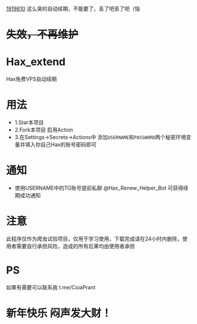 [1919810](https://github.com/CoiaPrant/Hax_extend/raw/main/1919810.jpg)
这么臭的自动续期，不能要了，丢了吧丢了吧（恼

# ~~失效，不再维护~~
# Hax_extend
Hax免费VPS自动续期

# 用法
- 1.Star本项目
- 2.Fork本项目 启用Action
- 3.在Settings->Secrets->Actions中 添加`USERNAME`和`PASSWORD`两个秘密环境变量并填入你自己Hax的账号密码即可

# 通知
- 使用USERNAME中的TG账号提前私聊 @Hax_Renew_Helper_Bot 可获得续期成功通知

# 注意
此程序仅作为爬虫试验项目，仅用于学习使用，下载完成请在24小时内删除，使用者需要自行承担风险，造成的所有后果均由使用者承担

# PS
如果有需要可以联系我
t.me/CoiaPrant

# 新年快乐 闷声发大财！

